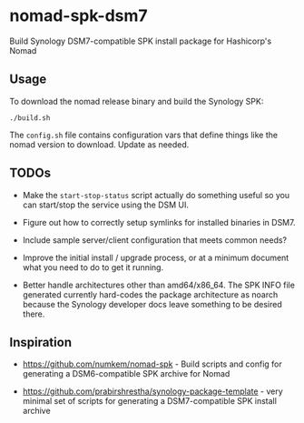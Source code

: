# nomad-spk-dsm7

Build Synology DSM7-compatible SPK install package for Hashicorp's Nomad

## Usage

To download the nomad release binary and build the Synology SPK:
```
./build.sh
```

The `config.sh` file contains configuration vars that define things like the
nomad version to download. Update as needed.

## TODOs

* Make the `start-stop-status` script actually do something useful so you can
  start/stop the service using the DSM UI.

* Figure out how to correctly setup symlinks for installed binaries in DSM7.

* Include sample server/client configuration that meets common needs?

* Improve the initial install / upgrade process, or at a minimum document what
  you need to do to get it running.

* Better handle architectures other than amd64/x86_64. The SPK INFO file
  generated currently hard-codes the package architecture as noarch because the
  Synology developer docs leave something to be desired there.

## Inspiration

* https://github.com/numkem/nomad-spk - Build scripts and config for generating
  a DSM6-compatible SPK archive for Nomad

* https://github.com/prabirshrestha/synology-package-template - very minimal
  set of scripts for generating a DSM7-compatible SPK install archive
